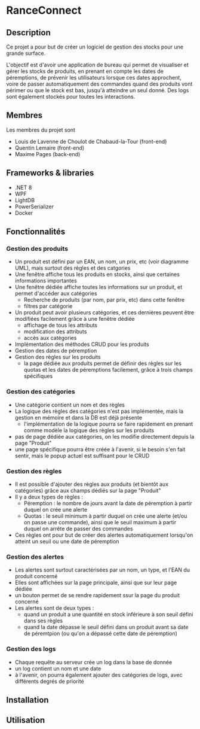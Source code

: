# RanceConnect

## Description

Ce projet a pour but de créer un logiciel de gestion des stocks pour une grande surface. 

L'objectif est d'avoir une application de bureau qui permet de visualiser et gérer les stocks de produits, en prenant en compte les dates de péremptions, de prévenir les utilisateurs lorsque ces dates approchent, voire de passer automatiquement des commandes quand des produits vont périmer ou que le stock est bas, jusqu'à atteindre un seul donné. Des logs sont également stockés pour toutes les interactions.

## Membres

Les membres du projet sont
- Louis de Lavenne de Choulot de Chabaud-la-Tour (front-end)
- Quentin Lemaire (front-end)
- Maxime Pages (back-end)

## Frameworks & libraries

- .NET 8
- WPF
- LightDB
- PowerSerializer
- Docker

## Fonctionnalités

### Gestion des produits

- Un produit est défini par un EAN, un nom, un prix, etc (voir diagramme UML), mais surtout des règles et des catgories
- Une fenêtre affiche tous les produits en stocks, ainsi que certaines informations importantes
- Une fenêtre dédiée affiche toutes les informations sur un produit, et permet d'accéder aux catégories
    - Recherche de produits (par nom, par prix, etc) dans cette fenêtre
    - filtres par catégorie
- Un produit peut avoir plusieurs catégories, et ces dernières peuvent être modifiées facilement grâce à une fenêtre dédiée
    - affichage de tous les attributs
    - modification des attributs
    - accès aux catégories
- Implémentation des méthodes CRUD pour les produits
- Gestion des dates de péremption
- Gestion des règles sur les produits
    - la page dédiée aux produits permet de définir des règles sur les quotas et les dates de péremptions facilement, grâce à trois champs spécifiques

### Gestion des catégories

- Une catégorie contient un nom et des règles
- La logique des règles des catégories n'est pas implémentée, mais la gestion en mémoire et dans la DB est déjà présente
    - l'implémentation de la logique pourra se faire rapidement en prenant comme modèle la logique des règles sur les produits
- pas de page dédiée aux catégories, on les modifie directement depuis la page "Produit"
- une page spécifique pourra être créée à l'avenir, si le besoin s'en fait sentir, mais le popup actuel est suffisant pour le CRUD

### Gestion des règles

- Il est possible d'ajouter des règles aux produits (et bientôt aux catégories) grâce aux champs dédiés sur la page "Produit"
- Il y a deux types de règles :
    - Péremption : le nombre de jours avant la date de péremption à partir duquel on crée une alerte
    - Quotas : le seuil minimum à partir duquel on crée une alerte (et/ou on passe une commande), ainsi que le seuil maximum à partir duquel on arrête de passer des commandes
- Ces règles ont pour but de créer des alertes automatiquement lorsqu'on atteint un seuil ou une date de péremption

### Gestion des alertes

- Les alertes sont surtout caractérisées par un nom, un type, et l'EAN du produit concerné
- Elles sont affichées sur la page principale, ainsi que sur leur page dédiée
- un bouton permet de se rendre rapidement ssur la page du produit concerné
- Les alertes sont de deux types :
    - quand un produit a une quantité en stock inférieure à son seuil défini dans ses règles
    - quand la date dépasse le seuil défini dans un produit avant sa date de péremtpion (ou qu'on a dépassé cette date de péremption)

###  Gestion des logs

- Chaque requête au serveur crée un log dans la base de donnée
- un log contient un nom et une date
- à l'avenir, on pourra également ajouter des catégories de logs, avec différents degrés de priorité

## Installation

## Utilisation

